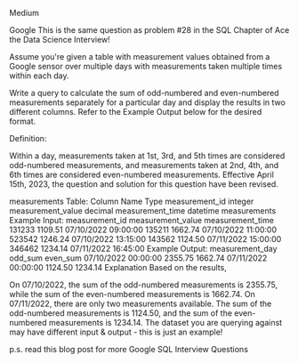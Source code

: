 Medium

Google
This is the same question as problem #28 in the SQL Chapter of Ace the Data Science Interview!

Assume you're given a table with measurement values obtained from a Google sensor over multiple days with measurements taken multiple times within each day.

Write a query to calculate the sum of odd-numbered and even-numbered measurements separately for a particular day and display the results in two different columns. Refer to the Example Output below for the desired format.

Definition:

Within a day, measurements taken at 1st, 3rd, and 5th times are considered odd-numbered measurements, and measurements taken at 2nd, 4th, and 6th times are considered even-numbered measurements.
Effective April 15th, 2023, the question and solution for this question have been revised.

measurements Table:
Column Name	Type
measurement_id	integer
measurement_value	decimal
measurement_time	datetime
measurements Example Input:
measurement_id	measurement_value	measurement_time
131233	1109.51	07/10/2022 09:00:00
135211	1662.74	07/10/2022 11:00:00
523542	1246.24	07/10/2022 13:15:00
143562	1124.50	07/11/2022 15:00:00
346462	1234.14	07/11/2022 16:45:00
Example Output:
measurement_day	odd_sum	even_sum
07/10/2022 00:00:00	2355.75	1662.74
07/11/2022 00:00:00	1124.50	1234.14
Explanation
Based on the results,

On 07/10/2022, the sum of the odd-numbered measurements is 2355.75, while the sum of the even-numbered measurements is 1662.74.
On 07/11/2022, there are only two measurements available. The sum of the odd-numbered measurements is 1124.50, and the sum of the even-numbered measurements is 1234.14.
The dataset you are querying against may have different input & output - this is just an example!

p.s. read this blog post for more Google SQL Interview Questions